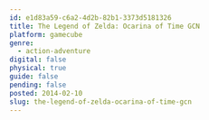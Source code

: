 ```yaml
---
id: e1d83a59-c6a2-4d2b-82b1-3373d5181326
title: The Legend of Zelda: Ocarina of Time GCN
platform: gamecube
genre:
  - action-adventure
digital: false
physical: true
guide: false
pending: false
posted: 2014-02-10
slug: the-legend-of-zelda-ocarina-of-time-gcn
---
```

